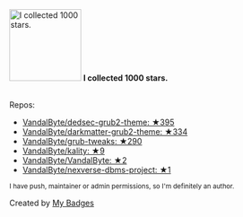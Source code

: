 <img src="https://my-badges.github.io/my-badges/stars-1000.png" alt="I collected 1000 stars." title="I collected 1000 stars." width="128">
<strong>I collected 1000 stars.</strong>
<br><br>

Repos:

* <a href="https://github.com/VandalByte/dedsec-grub2-theme">VandalByte/dedsec-grub2-theme: ★395</a>
* <a href="https://github.com/VandalByte/darkmatter-grub2-theme">VandalByte/darkmatter-grub2-theme: ★334</a>
* <a href="https://github.com/VandalByte/grub-tweaks">VandalByte/grub-tweaks: ★290</a>
* <a href="https://github.com/VandalByte/kality">VandalByte/kality: ★9</a>
* <a href="https://github.com/VandalByte/VandalByte">VandalByte/VandalByte: ★2</a>
* <a href="https://github.com/VandalByte/nexverse-dbms-project">VandalByte/nexverse-dbms-project: ★1</a>

<sup>I have push, maintainer or admin permissions, so I'm definitely an author.<sup>



Created by <a href="https://github.com/my-badges/my-badges">My Badges</a>